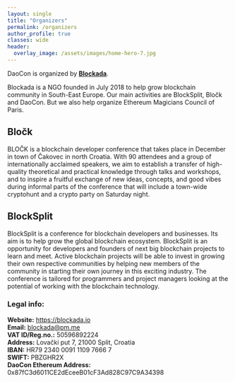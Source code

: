 ```yaml
---
layout: single
title: "Organizers"
permalink: /organizers
author_profile: true
classes: wide
header:
  overlay_image: /assets/images/home-hero-7.jpg
---
```


DaoCon is organized by **[Blockada](https://blockada.io)**.

Blockada is a NGO founded in July 2018 to help grow blockchain community in South-East Europe. Our main activities are BlockSplit, Bločk and DaoCon. But we also help organize Ethereum Magicians Council of Paris.

## Bločk
BLOČK is a blockchain developer conference that takes place in December in town of Čakovec in north Croatia. With 90 attendees and a group of internationally acclaimed speakers, we aim to establish a transfer of high-quality theoretical and practical knowledge through talks and workshops, and to inspire a fruitful exchange of new ideas, concepts, and good vibes during informal parts of the conference that will include a town-wide cryptohunt and a crypto party on Saturday night.

## BlockSplit
BlockSplit is a conference for blockchain developers and businesses. Its aim is to help grow the global blockchain ecosystem. BlockSplit is an opportunity for developers and founders of next big blockchain projects to learn and meet. Active blockchain projects will be able to invest in growing their own respective communities by helping new members of the community in starting their own journey in this exciting industry. The conference is tailored for programmers and project managers looking at the potential of working with the blockchain technology.

### Legal info:
**Website:** https://blockada.io  
**Email:** blockada@pm.me  
**VAT ID/Reg.no.:** 50596892224  
**Address:** Lovački put 7, 21000 Split, Croatia  
**IBAN:** HR79 2340 0091 1109 7666 7  
**SWIFT:** PBZGHR2X  
**DaoCon Ethereum Address:** 0x87fC3d6011CE2dEceeB01cF3Ad828C97C9A34398  
